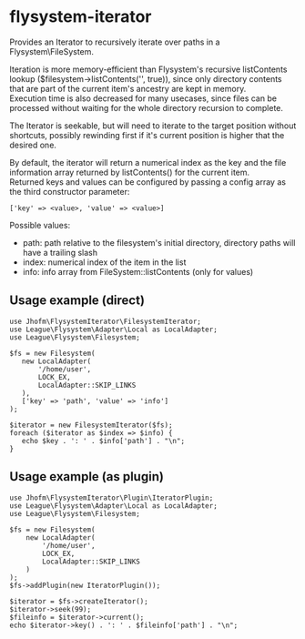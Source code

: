 # flysystem-iterator

Provides an Iterator to recursively iterate over paths in a Flysystem\FileSystem.

Iteration is more memory-efficient than Flysystem's recursive listContents lookup 
($filesystem->listContents('', true)), since only directory contents that are part
of the current item's ancestry are kept in memory.\
Execution time is also decreased for many usecases, since files can be processed without waiting for 
the whole directory recursion to complete.

The Iterator is seekable, but will need to iterate to the target position without shortcuts, possibly rewinding 
first if it's current position is higher that the desired one. 

By default, the iterator will return a numerical index as the key and the file information array returned 
by listContents() for the current item.\
Returned keys and values can be configured by passing a config array as the third constructor parameter:

```
['key' => <value>, 'value' => <value>]
``` 

Possible values:

* path: path relative to the filesystem's initial directory, directory paths will have a trailing slash 
* index: numerical index of the item in the list
* info: info array from FileSystem::listContents (only for values)

## Usage example (direct) ##

 ```
use Jhofm\FlysystemIterator\FilesystemIterator;
use League\Flysystem\Adapter\Local as LocalAdapter;
use League\Flysystem\Filesystem;

$fs = new Filesystem(
    new LocalAdapter(
        '/home/user',
        LOCK_EX,
        LocalAdapter::SKIP_LINKS
    ),
    ['key' => 'path', 'value' => 'info']
);

$iterator = new FilesystemIterator($fs);
foreach ($iterator as $index => $info) {
    echo $key . ': ' . $info['path'] . "\n";
} 
``` 

## Usage example (as plugin) ##

```
use Jhofm\FlysystemIterator\Plugin\IteratorPlugin;
use League\Flysystem\Adapter\Local as LocalAdapter;
use League\Flysystem\Filesystem;

$fs = new Filesystem(
    new LocalAdapter(
        '/home/user',
        LOCK_EX,
        LocalAdapter::SKIP_LINKS
    )
);
$fs->addPlugin(new IteratorPlugin());

$iterator = $fs->createIterator();
$iterator->seek(99);
$fileinfo = $iterator->current();
echo $iterator->key() . ': ' . $fileinfo['path'] . "\n";

```

